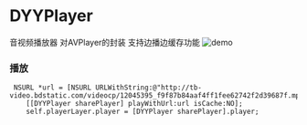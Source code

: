 # DYYPlayer
音视频播放器 对AVPlayer的封装 支持边播边缓存功能
![demo](video_demo.gif)

### 播放
```objc
 NSURL *url = [NSURL URLWithString:@"http://tb-video.bdstatic.com/videocp/12045395_f9f87b84aaf4ff1fee62742f2d39687f.mp4"];
    [[DYYPlayer sharePlayer] playWithUrl:url isCache:NO];
    self.playerLayer.player = [DYYPlayer sharePlayer].player;
```